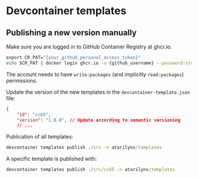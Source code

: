 # Devcontainer templates


## Publishing a new version manually

Make sure you are logged in to GitHub Container Registry at ghcr.io.

```cmd
export CR_PAT="{your_github_personal_access_token}"
echo $CR_PAT | docker login ghcr.io -u {github_username} --password-stdin
```

The account needs to have `write:packages` (and implicitly `read:packages`) permissions.

Update the version of the new templates in the `devcontainer-template.json` file:

```json
{
    "id": "cc65",
    "version": "1.0.0", // Update according to semantic versioning
	// ...
```

Publication of all templates:

```cmd
devcontainer templates publish ./src -n atarilynx/templates
```

A specific template is published with:

```cmd
devcontainer templates publish ./src/cc65 -n atarilynx/templates
```